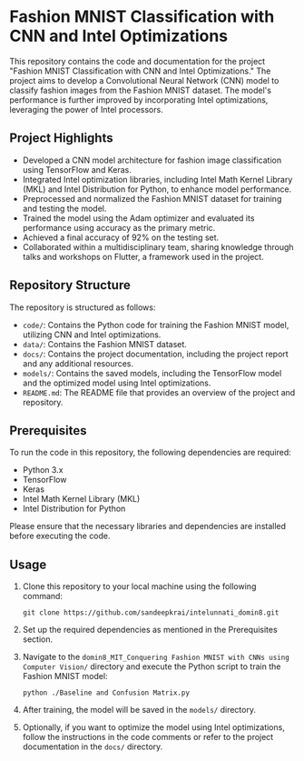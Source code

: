 # Fashion MNIST Classification with CNN and Intel Optimizations

This repository contains the code and documentation for the project "Fashion MNIST Classification with CNN and Intel Optimizations." The project aims to develop a Convolutional Neural Network (CNN) model to classify fashion images from the Fashion MNIST dataset. The model's performance is further improved by incorporating Intel optimizations, leveraging the power of Intel processors.

## Project Highlights

- Developed a CNN model architecture for fashion image classification using TensorFlow and Keras.
- Integrated Intel optimization libraries, including Intel Math Kernel Library (MKL) and Intel Distribution for Python, to enhance model performance.
- Preprocessed and normalized the Fashion MNIST dataset for training and testing the model.
- Trained the model using the Adam optimizer and evaluated its performance using accuracy as the primary metric.
- Achieved a final accuracy of 92% on the testing set.
- Collaborated within a multidisciplinary team, sharing knowledge through talks and workshops on Flutter, a framework used in the project.

## Repository Structure

The repository is structured as follows:

- `code/`: Contains the Python code for training the Fashion MNIST model, utilizing CNN and Intel optimizations.
- `data/`: Contains the Fashion MNIST dataset.
- `docs/`: Contains the project documentation, including the project report and any additional resources.
- `models/`: Contains the saved models, including the TensorFlow model and the optimized model using Intel optimizations.
- `README.md`: The README file that provides an overview of the project and repository.

## Prerequisites

To run the code in this repository, the following dependencies are required:

- Python 3.x
- TensorFlow
- Keras
- Intel Math Kernel Library (MKL)
- Intel Distribution for Python

Please ensure that the necessary libraries and dependencies are installed before executing the code.

## Usage

1. Clone this repository to your local machine using the following command:
   ```
   git clone https://github.com/sandeepkrai/intelunnati_domin8.git
   ```

2. Set up the required dependencies as mentioned in the Prerequisites section.

3. Navigate to the `domin8_MIT_Conquering Fashion MNIST with CNNs using Computer Vision/` directory and execute the Python script to train the Fashion MNIST model:
   ```
   python ./Baseline and Confusion Matrix.py
   ```

4. After training, the model will be saved in the `models/` directory.

5. Optionally, if you want to optimize the model using Intel optimizations, follow the instructions in the code comments or refer to the project documentation in the `docs/` directory.

